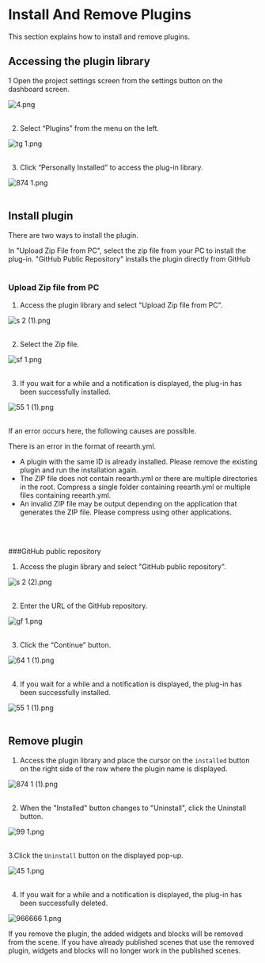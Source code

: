 # Install And Remove Plugins

This section explains how to install and remove plugins.

## Accessing the plugin library

1 Open the project settings screen from the settings button on the dashboard screen.

![4.png](Install%20And%20Remove%20Plugins%20a9f2c04d2f0a49af98e19bffb4836f8d/4.png)
<br>
<br>

2. Select “Plugins” from the menu on the left.

![tg 1.png](Install%20And%20Remove%20Plugins%20a9f2c04d2f0a49af98e19bffb4836f8d/tg_1.png)
<br>
<br>

3. Click “Personally Installed” to access the plug-in library.

![874 1.png](Install%20And%20Remove%20Plugins%20a9f2c04d2f0a49af98e19bffb4836f8d/874_1.png)
<br>
<br>

## Install plugin

There are two ways to install the plugin.

In "Upload Zip File from PC", select the zip file from your PC to install the plug-in. "GitHub Public Repository" installs the plugin directly from GitHub
<br>
<br>

### Upload Zip file from PC

1. Access the plugin library and select "Upload Zip file from PC".

![s 2 (1).png](Install%20And%20Remove%20Plugins%20a9f2c04d2f0a49af98e19bffb4836f8d/s_2_(1).png)
<br>
<br>

2. Select the Zip file.

![sf 1.png](Install%20And%20Remove%20Plugins%20a9f2c04d2f0a49af98e19bffb4836f8d/sf_1.png)
<br>
<br>

3. If you wait for a while and a notification is displayed, the plug-in has been successfully installed.

![55 1 (1).png](Install%20And%20Remove%20Plugins%20a9f2c04d2f0a49af98e19bffb4836f8d/55_1_(1).png)
<br>
<br>

If an error occurs here, the following causes are possible.

There is an error in the format of reearth.yml.

- A plugin with the same ID is already installed. Please remove the existing plugin and run the installation again.
- The ZIP file does not contain reearth.yml or there are multiple directories in the root. Compress a single folder containing reearth.yml or multiple files containing reearth.yml.
- An invalid ZIP file may be output depending on the application that generates the ZIP file. Please compress using other applications.
<br>
<br>

###GitHub public repository

1. Access the plugin library and select "GitHub public repository".

![s 2 (2).png](Install%20And%20Remove%20Plugins%20a9f2c04d2f0a49af98e19bffb4836f8d/s_2_(2).png)
<br>
<br>

2. Enter the URL of the GitHub repository.

![gf 1.png](Install%20And%20Remove%20Plugins%20a9f2c04d2f0a49af98e19bffb4836f8d/gf_1.png)
<br>
<br>

3. Click the “Continue” button.

![64 1 (1).png](Install%20And%20Remove%20Plugins%20a9f2c04d2f0a49af98e19bffb4836f8d/64_1_(1).png)
<br>
<br>

4. If you wait for a while and a notification is displayed, the plug-in has been successfully installed.

![55 1 (1).png](Install%20And%20Remove%20Plugins%20a9f2c04d2f0a49af98e19bffb4836f8d/55_1_(1)%201.png)
<br>
<br>

## Remove plugin

1.  Access the plugin library and place the cursor on the `installed` button on the right side of the row where the plugin name is displayed.

![874 1 (1).png](Install%20And%20Remove%20Plugins%20a9f2c04d2f0a49af98e19bffb4836f8d/874_1_(1).png)
<br>
<br>

2.  When the "Installed" button changes to "Uninstall", click the Uninstall button.

![99 1.png](Install%20And%20Remove%20Plugins%20a9f2c04d2f0a49af98e19bffb4836f8d/99_1.png)
<br>
<br>

3.Click the `Uninstall` button on the displayed pop-up.

![45 1.png](Install%20And%20Remove%20Plugins%20a9f2c04d2f0a49af98e19bffb4836f8d/45_1.png)
<br>
<br>

4. If you wait for a while and a notification is displayed, the plug-in has been successfully deleted.

![966666 1.png](Install%20And%20Remove%20Plugins%20a9f2c04d2f0a49af98e19bffb4836f8d/966666_1.png)

If you remove the plugin, the added widgets and blocks will be removed from the scene. If you have already published scenes that use the removed plugin, widgets and blocks will no longer work in the published scenes.
